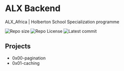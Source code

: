 # ALX Backend

ALX_Africa | Holberton School Specialization programme

![Repo size](https://img.shields.io/github/repo-size/Mar-Issah/alx-backend)
![Repo License](https://img.shields.io/github/license/Mar-Issah/alx-backend.svg)
![Latest commit](https://img.shields.io/github/last-commit/Mar-Issah/alx-backend/master?style=round-square)

## Projects

- 0x00-pagination
- 0x01-caching
